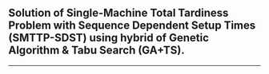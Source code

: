 ## Solution of Single-Machine Total Tardiness Problem with Sequence Dependent Setup Times (SMTTP-SDST) using hybrid of Genetic Algorithm & Tabu Search (GA+TS).
---
